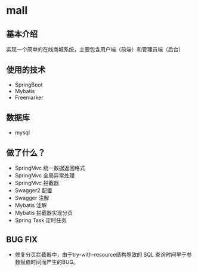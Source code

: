 # mall

## 基本介绍
实现一个简单的在线商城系统，主要包含用户端（前端）和管理员端（后台）

## 使用的技术
* SpringBoot 
* Mybatis 
* Freemarker

## 数据库
* mysql

## 做了什么？
* SpringMvc 统一数据返回格式
* SpringMvc 全局异常处理
* SpringMvc 拦截器
* Swagger2 配置
* Swagger 注解
* Mybatis 注解
* Mybatis 拦截器实现分页
* Spring Task 定时任务

## BUG FIX
* 修复分页拦截器中，由于try-with-resource结构导致的 SQL 查询时间早于参数赋值时间而产生的BUG。
